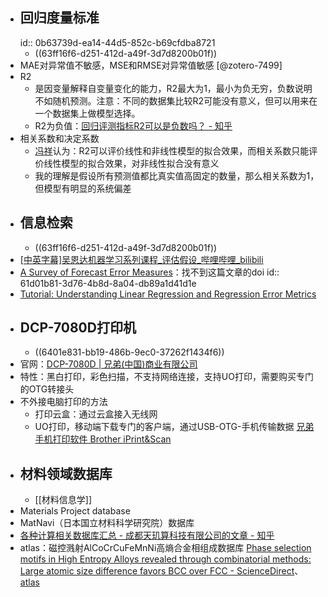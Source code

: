 - ## 回归度量标准
  id:: 0b63739d-ea14-44d5-852c-b69cfdba8721
	- ((63ff16f6-d251-412d-a49f-3d7d8200b01f))
- MAE对异常值不敏感，MSE和RMSE对异常值敏感 [@zotero-7499]
- R2
	- 是因变量解释自变量变化的能力，R2最大为1，最小为负无穷，负数说明不如随机预测。注意：不同的数据集比较R2可能没有意义，但可以用来在一个数据集上做模型选择。
	- R2为负值：[回归评测指标R2可以是负数吗？ - 知乎](https://zhuanlan.zhihu.com/p/353112893)
- 相关系数和决定系数
	- [冯祥](https://www.zhihu.com/question/32021302/answer/536856366)认为：R2可以评价线性和非线性模型的拟合效果，而相关系数只能评价线性模型的拟合效果，对非线性拟合没有意义
	- 我的理解是假设所有预测值都比真实值高固定的数量，那么相关系数为1，但模型有明显的系统偏差
- ## 信息检索
	- ((63ff16f6-d251-412d-a49f-3d7d8200b01f))
- [[中英字幕]吴恩达机器学习系列课程_评估假设_哔哩哔哩_bilibili](https://www.bilibili.com/video/BV164411b7dx?p=59)
- [A Survey of Forecast Error Measures](https://www.researchgate.net/profile/Adriaan-Brebels/publication/281718517_A_survey_of_forecast_error_measures/links/56f43b2408ae81582bf0a1a9/A-survey-of-forecast-error-measures.pdf)：找不到这篇文章的doi
  id:: 61d01b81-3d76-4b8d-8a04-db89a1d41d1e
- [Tutorial: Understanding Linear Regression and Regression Error Metrics](https://www.dataquest.io/blog/understanding-regression-error-metrics/)
- ## DCP-7080D打印机
	- ((6401e831-bb19-486b-9ec0-37262f1434f6))
- 官网：[DCP-7080D | 兄弟(中国)商业有限公司](https://www.brother.cn/printer/fb/dcp-7080d#SpecArea)
- 特性：黑白打印，彩色扫描，不支持网络连接，支持UO打印，需要购买专门的OTG转接头
- 不外接电脑打印的方法
	- 打印云盒：通过云盒接入无线网
	- UO打印，移动端下载专门的客户端，通过USB-OTG-手机传输数据 [兄弟手机打印软件 Brother iPrint&Scan](https://www.brother.cn/minisite/iprint_scan/index.html)
- ## 材料领域数据库
	- [[材料信息学]]
- Materials Project database
- MatNavi（日本国立材料科学研究院）数据库
- [各种计算相关数据库汇总 - 成都天玑算科技有限公司的文章 - 知乎](https://zhuanlan.zhihu.com/p/424136333)
- atlas：磁控溅射AlCoCrCuFeMnNi高熵合金相组成数据库 [Phase selection motifs in High Entropy Alloys revealed through combinatorial methods: Large atomic size difference favors BCC over FCC - ScienceDirect](https://www.sciencedirect.com/science/article/pii/S1359645419300382)、[atlas](http://materialsatlasproject.org/)